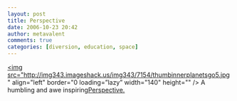```yaml
---
layout: post
title: Perspective
date: 2006-10-23 20:42
author: metavalent
comments: true
categories: [diversion, education, space]
---
```

<a rel="nofollow" href="http://www.blog.thesietch.org/2006/08/21/all-in-perspective/"><img src="http://img343.imageshack.us/img343/7154/thumbinnerplanetsgo5.jpg" align="left" border="0 loading=”lazy” width="140" height="" /></a>
A humbling and awe inspiring<a href="http://www.blog.thesietch.org/2006/08/21/all-in-perspective/">Perspective.</a>
